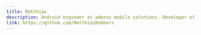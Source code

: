 ```yaml
---
title: Matthias
description: Android engineer at adesso mobile solutions. Developer of Imagine for Instagram.
link: https://github.com/MatthiasRobbers
---
```

